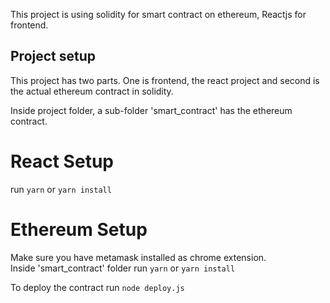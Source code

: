 This project is using solidity for smart contract on ethereum, Reactjs for frontend.  

## Project setup
This project has two parts. One is frontend, the react project and second is the actual ethereum contract in solidity.  

Inside project folder, a sub-folder 'smart_contract' has the ethereum contract.  

# React Setup
run `yarn` or `yarn install`

# Ethereum Setup
Make sure you have metamask installed as chrome extension.  
Inside 'smart_contract' folder run `yarn` or `yarn install`  

To deploy the contract run `node deploy.js`
